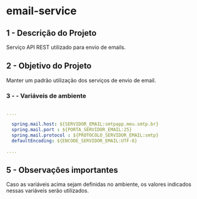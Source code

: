 # email-service

## 1 - Descrição do Projeto 
Serviço API REST utilizado para envio de emails.

## 2 - Objetivo do Projeto 

Manter um padrão utilização dos serviços de envio de email.

### 3 - - Variáveis de ambiente 
```yaml

....

  spring.mail.host: ${SERVIDOR_EMAIL:smtpapp.meu.smtp.br}
  spring.mail.port : ${PORTA_SERVIDOR_EMAIL:25}
  spring.mail.protocol : ${PROTOCOLO_SERVIDOR_EMAIL:smtp}
  defaultEncoding: ${ENCODE_SERVIDOR_EMAIL:UTF-8}

....
```
## 5 - Observações importantes
Caso as variáveis acima sejam definidas no ambiente, os valores indicados nessas variáveis serão utilizados.
